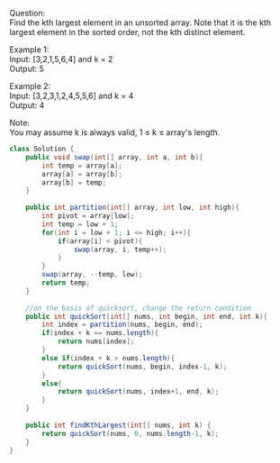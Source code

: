 Question:  
Find the kth largest element in an unsorted array. Note that it is the kth largest element in the sorted order, not the kth distinct element.

Example 1:  
Input: [3,2,1,5,6,4] and k = 2  
Output: 5 

Example 2:  
Input: [3,2,3,1,2,4,5,5,6] and k = 4  
Output: 4  

Note:  
You may assume k is always valid, 1 ≤ k ≤ array's length.

```java
class Solution {
    public void swap(int[] array, int a, int b){
        int temp = array[a];
        array[a] = array[b];
        array[b] = temp;
    }
    
    public int partition(int[] array, int low, int high){
        int pivot = array[low];
        int temp = low + 1;
        for(int i = low + 1; i <= high; i++){
            if(array[i] < pivot){
                swap(array, i, temp++);
            }
        }
        swap(array, --temp, low);
        return temp;
    }
    
    //on the basis of quicksort, change the return condition
    public int quickSort(int[] nums, int begin, int end, int k){
        int index = partition(nums, begin, end);
        if(index + k == nums.length){
            return nums[index];
        }
        else if(index + k > nums.length){
            return quickSort(nums, begin, index-1, k);
        }
        else{
            return quickSort(nums, index+1, end, k);
        }
    }
    
    public int findKthLargest(int[] nums, int k) {
        return quickSort(nums, 0, nums.length-1, k);        
    }
}
```